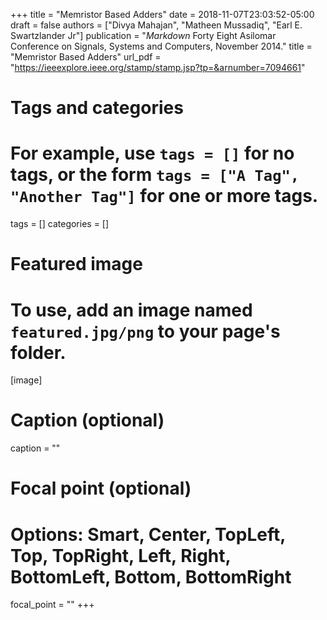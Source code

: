 +++
title = "Memristor Based Adders"
date = 2018-11-07T23:03:52-05:00
draft = false
authors = ["Divya Mahajan", "Matheen Mussadiq", "Earl E. Swartzlander Jr"]
publication = "*Markdown* Forty Eight Asilomar Conference on Signals, Systems and Computers, November 2014."
title = "Memristor Based Adders"
url_pdf = "https://ieeexplore.ieee.org/stamp/stamp.jsp?tp=&arnumber=7094661"

# Tags and categories
# For example, use `tags = []` for no tags, or the form `tags = ["A Tag", "Another Tag"]` for one or more tags.
tags = []
categories = []

# Featured image
# To use, add an image named `featured.jpg/png` to your page's folder. 
[image]
  # Caption (optional)
  caption = ""

  # Focal point (optional)
  # Options: Smart, Center, TopLeft, Top, TopRight, Left, Right, BottomLeft, Bottom, BottomRight
  focal_point = ""
+++
